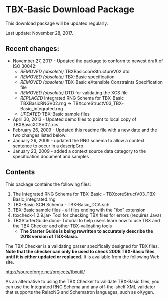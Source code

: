 # TBX-Basic Download Package

This download package will be updated regularly. 

Last update: November 28, 2017.

## Recent changes:

* November 27, 2017 - Updated the package to conform to newest draft of ISO 30042:
    * *REMOVED (obsolete)* TBXBasiccoreStructureV02.dtd
    * *REMOVED (obsolete)* TBX-Basic specification
    * *REMOVED (obsolete)* TBX-Basic eXtensible Constraints Specification file
    * *REMOVED (obsolete)* DTD for validating the XCS file
    * *REPLACED* Integrated RNG Schema for TBX-Basic TBXBasicRNGV02.rng -> TBXcoreStructV03_TBX-Basic_integrated.rng
    * *UPDATED* TBX-Basic sample files
* April 30, 2013 - Updated demo files to point to local copy of TBXBasicXCSV02.xcs
* February 26, 2009 - Updated this readme file with a new date and the two changes listed below:
* January 26, 2009 - updated the RNG schema to allow a context sentence to occur in a descripGrp
* January 23, 2009 - added a context source data category to the specification document and samples

## Contents
This package contains the following files:

1. The Integrated RNG Schema for TBX-Basic - TBXcoreStructV03_TBX-Basic_integrated.rng
2. TBX-Basic SCH Schema - TBX-Basic_DCA.sch
2. TBX-Basic sample files - all files ending with the "tbx" extension
3. tbxcheck-1.2.9.jar- Tool for checking TBX files for errors (requires Java)
4. TBXStarterGuide.docx- Tutorial to help users learn how to use TBX and the TBX Checker and other TBX-validating tools
    * **The Starter Guide is being rewritten to accurately describe the 2018 version of TBX-Basic.**

The TBX Checker is a validating parser specifically designed for TBX files. **Note that the checker can only be used to check 2008 TBX-Basic files until it is either updated or replaced.**
It is available from the following Web site.

http://sourceforge.net/projects/tbxutil/

As an alternative to using the TBX Checker to validate TBX-Basic files, you can use
the Integrated RNG Schema and any off-the-shelf XML validator that supports the RelaxNG
and Schematron languages, such as oXygen.
